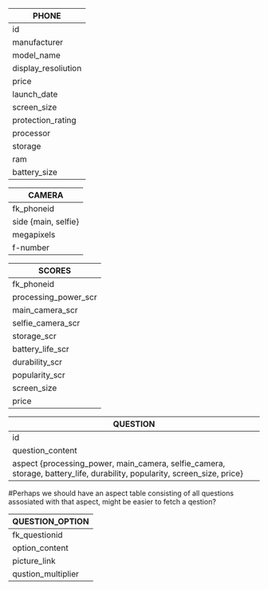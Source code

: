 PHONE|
-|
id|
manufacturer|
model_name|
display_resoliution|
price|
launch_date|
screen_size|
protection_rating|
processor|
storage|
ram|
battery_size|

CAMERA|
-|
fk_phoneid|
side {main, selfie}|
megapixels|
f-number|

SCORES|
-|
fk_phoneid|
processing_power_scr|
main_camera_scr|
selfie_camera_scr|
storage_scr|
battery_life_scr|
durability_scr|
popularity_scr|
screen_size|
price|

QUESTION|
-|
id|
question_content|
aspect {processing_power, main_camera, selfie_camera, storage, battery_life, durability, popularity, screen_size, price}|

#Perhaps we should have an aspect table consisting of all questions assosiated with that aspect, might be easier to fetch a qestion?

QUESTION_OPTION|
-|
fk_questionid|
option_content|
picture_link|
qustion_multiplier|
